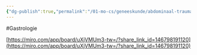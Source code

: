 ```yaml
---
{"dg-publish":true,"permalink":"/01-mo-cs/geneeskunde/abdominaal-trauma/","noteIcon":"","created":"2024-11-24T10:55:20.940+01:00","updated":"2024-12-29T13:58:43.426+01:00"}
---
```


#Gastrologie 

[https://miro.com/app/board/uXjVMUm3-tw=/?share_link_id=146798191120](https://miro.com/app/board/uXjVMUm3-tw=/?share_link_id=146798191120)

